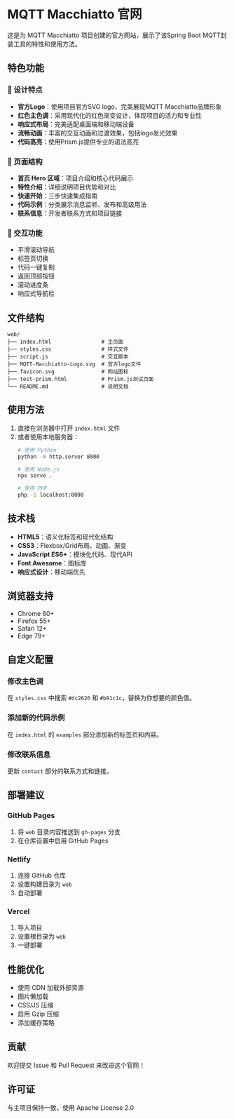 # MQTT Macchiatto 官网

这是为 MQTT Macchiatto 项目创建的官方网站，展示了该Spring Boot MQTT封装工具的特性和使用方法。

## 特色功能

### 🎨 设计特点
- **官方Logo**：使用项目官方SVG logo，完美展现MQTT Macchiatto品牌形象
- **红色主色调**：采用现代化的红色渐变设计，体现项目的活力和专业性
- **响应式布局**：完美适配桌面端和移动端设备
- **流畅动画**：丰富的交互动画和过渡效果，包括logo发光效果
- **代码高亮**：使用Prism.js提供专业的语法高亮

### 📱 页面结构
- **首页 Hero 区域**：项目介绍和核心代码展示
- **特性介绍**：详细说明项目优势和对比
- **快速开始**：三步快速集成指南
- **代码示例**：分类展示消息监听、发布和高级用法
- **联系信息**：开发者联系方式和项目链接

### 🚀 交互功能
- 平滑滚动导航
- 标签页切换
- 代码一键复制
- 返回顶部按钮
- 滚动进度条
- 响应式导航栏

## 文件结构

```
web/
├── index.html                # 主页面
├── styles.css                # 样式文件
├── script.js                 # 交互脚本
├── MQTT-Macchiatto-Logo.svg  # 官方logo文件
├── favicon.svg               # 网站图标
├── test-prism.html           # Prism.js测试页面
└── README.md                 # 说明文档
```

## 使用方法

1. 直接在浏览器中打开 `index.html` 文件
2. 或者使用本地服务器：
   ```bash
   # 使用 Python
   python -m http.server 8000
   
   # 使用 Node.js
   npx serve .
   
   # 使用 PHP
   php -S localhost:8000
   ```

## 技术栈

- **HTML5**：语义化标签和现代化结构
- **CSS3**：Flexbox/Grid布局、动画、渐变
- **JavaScript ES6+**：模块化代码、现代API
- **Font Awesome**：图标库
- **响应式设计**：移动端优先

## 浏览器支持

- Chrome 60+
- Firefox 55+
- Safari 12+
- Edge 79+

## 自定义配置

### 修改主色调
在 `styles.css` 中搜索 `#dc2626` 和 `#b91c1c`，替换为你想要的颜色值。

### 添加新的代码示例
在 `index.html` 的 `examples` 部分添加新的标签页和内容。

### 修改联系信息
更新 `contact` 部分的联系方式和链接。

## 部署建议

### GitHub Pages
1. 将 `web` 目录内容推送到 `gh-pages` 分支
2. 在仓库设置中启用 GitHub Pages

### Netlify
1. 连接 GitHub 仓库
2. 设置构建目录为 `web`
3. 自动部署

### Vercel
1. 导入项目
2. 设置根目录为 `web`
3. 一键部署

## 性能优化

- 使用 CDN 加载外部资源
- 图片懒加载
- CSS/JS 压缩
- 启用 Gzip 压缩
- 添加缓存策略

## 贡献

欢迎提交 Issue 和 Pull Request 来改进这个官网！

## 许可证

与主项目保持一致，使用 Apache License 2.0